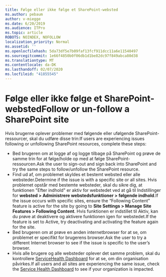 ```yaml
---
title: Følge eller ikke følge et SharePoint-websted
ms.author: pebaum
author: v-miegge
ms.date: 6/20/2019
ms.audience: ITPro
ms.topic: article
ROBOTS: NOINDEX, NOFOLLOW
localization_priority: Normal
ms.assetid: ''
ms.openlocfilehash: 5da73df5e7b09faf13fcf911dcc11a6e11540497
ms.sourcegitcommit: 1e66f4850b0f06db1d1be82dc97f849abca80d38
ms.translationtype: MT
ms.contentlocale: da-DK
ms.lasthandoff: 02/07/2020
ms.locfileid: "41855545"
---
```

# <a name="follow-or-un-follow-a-sharepoint-site"></a><span data-ttu-id="dfdb7-102">Følge eller ikke følge et SharePoint-websted</span><span class="sxs-lookup"><span data-stu-id="dfdb7-102">Follow or un-follow a SharePoint site</span></span>

<span data-ttu-id="dfdb7-103">Hvis brugerne oplever problemer med følgende eller ufølgende SharePoint-ressourcer, skal du udføre disse trin:</span><span class="sxs-lookup"><span data-stu-id="dfdb7-103">If users are experiencing issues following or unfollowing SharePoint resources, complete these steps:</span></span>

* <span data-ttu-id="dfdb7-104">Bed brugeren om at logge af og logge tilbage på SharePoint og prøve de samme trin for at følge/holde op med at følge SharePoint-ressourcen.</span><span class="sxs-lookup"><span data-stu-id="dfdb7-104">Ask the user to sign-out and sign back into SharePoint and try the same steps to follow/unfollow the SharePoint resource.</span></span>
* <span data-ttu-id="dfdb7-105">Find ud af, om problemet skyldes et bestemt websted eller alle websteder.</span><span class="sxs-lookup"><span data-stu-id="dfdb7-105">Determine if the issue is with a specific site or all sites.</span></span> <span data-ttu-id="dfdb7-106">Hvis problemet opstår med bestemte websteder, skal du sikre dig, at funktionen "Efter indhold" er aktiv for webstedet ved at gå til Indstillinger for **websted > Administrere webstedsfunktioner > følgende indhold**.</span><span class="sxs-lookup"><span data-stu-id="dfdb7-106">If the issue occurs with specific sites, ensure the “Following Content” feature is active for the site by going to **Site Settings > Manage Site Features > Following Content**.</span></span> <span data-ttu-id="dfdb7-107">Hvis funktionen er indstillet til Aktiv, kan du prøve at deaktivere og aktivere funktionen igen for webstedet.</span><span class="sxs-lookup"><span data-stu-id="dfdb7-107">If the feature is set to Active, try deactivating and activating the feature again for the site.</span></span>
* <span data-ttu-id="dfdb7-108">Bed brugeren om at prøve en anden internetbrowser for at se, om problemet er specifikt for brugerens browser.</span><span class="sxs-lookup"><span data-stu-id="dfdb7-108">Ask the user to try a different Internet browser to see if the issue is specific to the user’s browser.</span></span>
* <span data-ttu-id="dfdb7-109">Hvis alle brugere og alle websteder oplever det samme problem, skal du kontrollere [ServiceHealth Dashboard](https://admin.microsoft.com/AdminPortal/Home#/servicehealth) for at se, om din organisation påvirkes.</span><span class="sxs-lookup"><span data-stu-id="dfdb7-109">If all users and all sites are experiencing the same issue, check the [Service Health Dashboard](https://admin.microsoft.com/AdminPortal/Home#/servicehealth) to see if your organization is impacted.</span></span>
